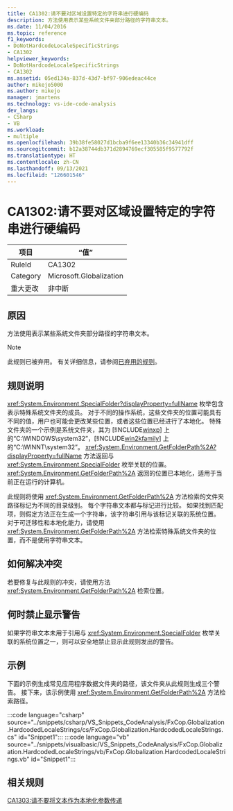 ```yaml
---
title: CA1302:请不要对区域设置特定的字符串进行硬编码
description: 方法使用表示某些系统文件夹部分路径的字符串文本。
ms.date: 11/04/2016
ms.topic: reference
f1_keywords:
- DoNotHardcodeLocaleSpecificStrings
- CA1302
helpviewer_keywords:
- DoNotHardcodeLocaleSpecificStrings
- CA1302
ms.assetid: 05ed134a-837d-43d7-bf97-906edeac44ce
author: mikejo5000
ms.author: mikejo
manager: jmartens
ms.technology: vs-ide-code-analysis
dev_langs:
- CSharp
- VB
ms.workload:
- multiple
ms.openlocfilehash: 39b38fe58027d1bcba9f6ee13340b36c34941dff
ms.sourcegitcommit: b12a38744db371d2894769ecf305585f9577792f
ms.translationtype: HT
ms.contentlocale: zh-CN
ms.lasthandoff: 09/13/2021
ms.locfileid: "126601546"
---
```

# <a name="ca1302-do-not-hardcode-locale-specific-strings"></a>CA1302:请不要对区域设置特定的字符串进行硬编码

|项目|“值”|
|-|-|
|RuleId|CA1302|
|Category|Microsoft.Globalization|
|重大更改|非中断|

## <a name="cause"></a>原因
方法使用表示某些系统文件夹部分路径的字符串文本。

> [!NOTE]
> 此规则已被弃用。 有关详细信息，请参阅[已弃用的规则](fxcop-unported-deprecated-rules.md)。

## <a name="rule-description"></a>规则说明
<xref:System.Environment.SpecialFolder?displayProperty=fullName> 枚举包含表示特殊系统文件夹的成员。 对于不同的操作系统，这些文件夹的位置可能具有不同的值，用户也可能会更改某些位置，或者这些位置已经进行了本地化。 特殊文件夹的一个示例是系统文件夹，其为 [!INCLUDE[winxp](../code-quality/includes/winxp_md.md)] 上的“C:\WINDOWS\system32”，[!INCLUDE[win2kfamily](../code-quality/includes/win2kfamily_md.md)] 上的“C:\WINNT\system32”。 <xref:System.Environment.GetFolderPath%2A?displayProperty=fullName> 方法返回与 <xref:System.Environment.SpecialFolder> 枚举关联的位置。 <xref:System.Environment.GetFolderPath%2A> 返回的位置已本地化，适用于当前正在运行的计算机。

此规则将使用 <xref:System.Environment.GetFolderPath%2A> 方法检索的文件夹路径标记为不同的目录级别。 每个字符串文本都与标记进行比较。 如果找到匹配项，则假定方法正在生成一个字符串，该字符串引用与该标记关联的系统位置。 对于可迁移性和本地化能力，请使用 <xref:System.Environment.GetFolderPath%2A> 方法检索特殊系统文件夹的位置，而不是使用字符串文本。

## <a name="how-to-fix-violations"></a>如何解决冲突
若要修复与此规则的冲突，请使用方法 <xref:System.Environment.GetFolderPath%2A> 检索位置。

## <a name="when-to-suppress-warnings"></a>何时禁止显示警告
如果字符串文本未用于引用与 <xref:System.Environment.SpecialFolder> 枚举关联的系统位置之一，则可以安全地禁止显示此规则发出的警告。

## <a name="example"></a>示例
下面的示例生成常见应用程序数据文件夹的路径，该文件夹从此规则生成三个警告。 接下来，该示例使用 <xref:System.Environment.GetFolderPath%2A> 方法检索路径。

:::code language="csharp" source="../snippets/csharp/VS_Snippets_CodeAnalysis/FxCop.Globalization.HardcodedLocaleStrings/cs/FxCop.Globalization.HardcodedLocaleStrings.cs" id="Snippet1":::
:::code language="vb" source="../snippets/visualbasic/VS_Snippets_CodeAnalysis/FxCop.Globalization.HardcodedLocaleStrings/vb/FxCop.Globalization.HardcodedLocaleStrings.vb" id="Snippet1":::

## <a name="related-rules"></a>相关规则
[CA1303:请不要将文本作为本地化参数传递](/dotnet/fundamentals/code-analysis/quality-rules/ca1303)
